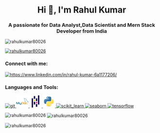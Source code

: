 <h1 align="center">Hi 👋, I'm Rahul Kumar</h1>
<h3 align="center">A passionate for Data Analyst,Data Scientist  and Mern Stack Developer from India</h3>


<p align="left"> <img src="https://komarev.com/ghpvc/?username=rahulkumar80026&label=Profile%20views&color=0e75b6&style=flat" alt="rahulkumar80026" /> </p>

<p align="left"> <a href="https://github.com/ryo-ma/github-profile-trophy"><img src="https://github-profile-trophy.vercel.app/?username=rahulkumar80026" alt="rahulkumar80026" /></a> </p>

<h3 align="left">Connect with me:</h3>
<p align="left">
<a href="https://www.linkedin.com/in/rahul-kumar-6a1177206/" target="blank"><img align="center" src="https://raw.githubusercontent.com/rahuldkjain/github-profile-readme-generator/master/src/images/icons/Social/linked-in-alt.svg" alt="https://www.linkedin.com/in/rahul-kumar-6a1177206/" height="30" width="40" /></a>
</p>

<h3 align="left">Languages and Tools:</h3>
<p align="left"> <a href="https://git-scm.com/" target="_blank" rel="noreferrer"> <img src="https://www.vectorlogo.zone/logos/git-scm/git-scm-icon.svg" alt="git" width="40" height="40"/> </a> <a href="https://www.mysql.com/" target="_blank" rel="noreferrer"> <img src="https://raw.githubusercontent.com/devicons/devicon/master/icons/mysql/mysql-original-wordmark.svg" alt="mysql" width="40" height="40"/> </a> <a href="https://pandas.pydata.org/" target="_blank" rel="noreferrer"> <img src="https://raw.githubusercontent.com/devicons/devicon/2ae2a900d2f041da66e950e4d48052658d850630/icons/pandas/pandas-original.svg" alt="pandas" width="40" height="40"/> </a> <a href="https://www.python.org" target="_blank" rel="noreferrer"> <img src="https://raw.githubusercontent.com/devicons/devicon/master/icons/python/python-original.svg" alt="python" width="40" height="40"/> </a> <a href="https://scikit-learn.org/" target="_blank" rel="noreferrer"> <img src="https://upload.wikimedia.org/wikipedia/commons/0/05/Scikit_learn_logo_small.svg" alt="scikit_learn" width="40" height="40"/> </a> <a href="https://seaborn.pydata.org/" target="_blank" rel="noreferrer"> <img src="https://seaborn.pydata.org/_images/logo-mark-lightbg.svg" alt="seaborn" width="40" height="40"/> </a> <a href="https://www.tensorflow.org" target="_blank" rel="noreferrer"> <img src="https://www.vectorlogo.zone/logos/tensorflow/tensorflow-icon.svg" alt="tensorflow" width="40" height="40"/> </a> </p>

<p><img align="left" src="https://github-readme-stats.vercel.app/api/top-langs?username=rahulkumar80026&show_icons=true&locale=en&layout=compact" alt="rahulkumar80026" /></p>

<p>&nbsp;<img align="center" src="https://github-readme-stats.vercel.app/api?username=rahulkumar80026&show_icons=true&locale=en" alt="rahulkumar80026" /></p>

<p><img align="center" src="[https://github-readme-streak-stats.herokuapp.com/?user=rahulkumar80026](https://github.com/rahulkumar80026)&" alt="rahulkumar80026" /></p>
